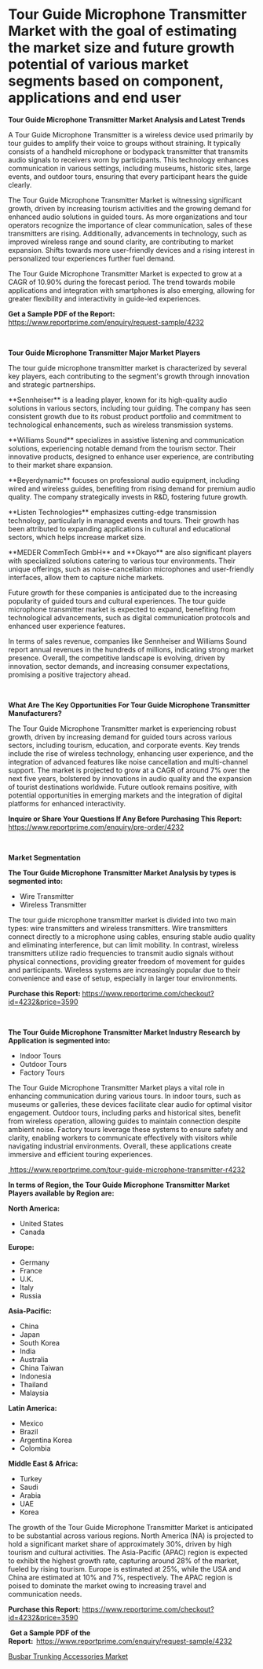 <p><h1>Tour Guide Microphone Transmitter Market with the goal of estimating the market size and future growth potential of various market segments based on component, applications and end user</h1></p><p><strong>Tour Guide Microphone Transmitter Market Analysis and Latest Trends</strong></p>
<p><p>A Tour Guide Microphone Transmitter is a wireless device used primarily by tour guides to amplify their voice to groups without straining. It typically consists of a handheld microphone or bodypack transmitter that transmits audio signals to receivers worn by participants. This technology enhances communication in various settings, including museums, historic sites, large events, and outdoor tours, ensuring that every participant hears the guide clearly.</p><p>The Tour Guide Microphone Transmitter Market is witnessing significant growth, driven by increasing tourism activities and the growing demand for enhanced audio solutions in guided tours. As more organizations and tour operators recognize the importance of clear communication, sales of these transmitters are rising. Additionally, advancements in technology, such as improved wireless range and sound clarity, are contributing to market expansion. Shifts towards more user-friendly devices and a rising interest in personalized tour experiences further fuel demand. </p><p>The Tour Guide Microphone Transmitter Market is expected to grow at a CAGR of 10.90% during the forecast period. The trend towards mobile applications and integration with smartphones is also emerging, allowing for greater flexibility and interactivity in guide-led experiences.</p></p>
<p><strong>Get a Sample PDF of the Report:&nbsp;</strong> <a href="https://www.reportprime.com/enquiry/request-sample/4232?utm_campaign=2944&utm_medium=2&utm_source=Github&utm_content=ia&utm_term=19032025&utm_id=tour-guide-microphone-transmitter">https://www.reportprime.com/enquiry/request-sample/4232</a></p>
<p>&nbsp;</p>
<p><strong>Tour Guide Microphone Transmitter Major Market Players</strong></p>
<p><p>The tour guide microphone transmitter market is characterized by several key players, each contributing to the segment's growth through innovation and strategic partnerships. </p><p>**Sennheiser** is a leading player, known for its high-quality audio solutions in various sectors, including tour guiding. The company has seen consistent growth due to its robust product portfolio and commitment to technological enhancements, such as wireless transmission systems. </p><p>**Williams Sound** specializes in assistive listening and communication solutions, experiencing notable demand from the tourism sector. Their innovative products, designed to enhance user experience, are contributing to their market share expansion. </p><p>**Beyerdynamic** focuses on professional audio equipment, including wired and wireless guides, benefiting from rising demand for premium audio quality. The company strategically invests in R&D, fostering future growth.</p><p>**Listen Technologies** emphasizes cutting-edge transmission technology, particularly in managed events and tours. Their growth has been attributed to expanding applications in cultural and educational sectors, which helps increase market size.</p><p>**MEDER CommTech GmbH** and **Okayo** are also significant players with specialized solutions catering to various tour environments. Their unique offerings, such as noise-cancellation microphones and user-friendly interfaces, allow them to capture niche markets.</p><p>Future growth for these companies is anticipated due to the increasing popularity of guided tours and cultural experiences. The tour guide microphone transmitter market is expected to expand, benefiting from technological advancements, such as digital communication protocols and enhanced user experience features.</p><p>In terms of sales revenue, companies like Sennheiser and Williams Sound report annual revenues in the hundreds of millions, indicating strong market presence. Overall, the competitive landscape is evolving, driven by innovation, sector demands, and increasing consumer expectations, promising a positive trajectory ahead.</p></p>
<p>&nbsp;</p>
<p><strong>What Are The Key Opportunities For Tour Guide Microphone Transmitter Manufacturers?</strong></p>
<p><p>The Tour Guide Microphone Transmitter market is experiencing robust growth, driven by increasing demand for guided tours across various sectors, including tourism, education, and corporate events. Key trends include the rise of wireless technology, enhancing user experience, and the integration of advanced features like noise cancellation and multi-channel support. The market is projected to grow at a CAGR of around 7% over the next five years, bolstered by innovations in audio quality and the expansion of tourist destinations worldwide. Future outlook remains positive, with potential opportunities in emerging markets and the integration of digital platforms for enhanced interactivity.</p></p>
<p><strong>Inquire or Share Your Questions If Any Before Purchasing This Report:</strong> <a href="https://www.reportprime.com/enquiry/pre-order/4232?utm_campaign=2944&utm_medium=2&utm_source=Github&utm_content=ia&utm_term=19032025&utm_id=tour-guide-microphone-transmitter">https://www.reportprime.com/enquiry/pre-order/4232</a></p>
<p>&nbsp;</p>
<p><strong>Market Segmentation</strong></p>
<p><strong>The Tour Guide Microphone Transmitter Market Analysis by types is segmented into:</strong></p>
<p><ul><li>Wire Transmitter</li><li>Wireless Transmitter</li></ul></p>
<p><p>The tour guide microphone transmitter market is divided into two main types: wire transmitters and wireless transmitters. Wire transmitters connect directly to a microphone using cables, ensuring stable audio quality and eliminating interference, but can limit mobility. In contrast, wireless transmitters utilize radio frequencies to transmit audio signals without physical connections, providing greater freedom of movement for guides and participants. Wireless systems are increasingly popular due to their convenience and ease of setup, especially in larger tour environments.</p></p>
<p><strong>Purchase this Report:&nbsp;</strong><a href="https://www.reportprime.com/checkout?id=4232&price=3590&utm_campaign=2944&utm_medium=2&utm_source=Github&utm_content=ia&utm_term=19032025&utm_id=tour-guide-microphone-transmitter">https://www.reportprime.com/checkout?id=4232&price=3590</a></p>
<p>&nbsp;</p>
<p><strong>The Tour Guide Microphone Transmitter Market Industry Research by Application is segmented into:</strong></p>
<p><ul><li>Indoor Tours</li><li>Outdoor Tours</li><li>Factory Tours</li></ul></p>
<p><p>The Tour Guide Microphone Transmitter Market plays a vital role in enhancing communication during various tours. In indoor tours, such as museums or galleries, these devices facilitate clear audio for optimal visitor engagement. Outdoor tours, including parks and historical sites, benefit from wireless operation, allowing guides to maintain connection despite ambient noise. Factory tours leverage these systems to ensure safety and clarity, enabling workers to communicate effectively with visitors while navigating industrial environments. Overall, these applications create immersive and efficient touring experiences.</p></p>
<p><a href="https://www.reportprime.com/tour-guide-microphone-transmitter-r4232?utm_campaign=2944&utm_medium=2&utm_source=Github&utm_content=ia&utm_term=19032025&utm_id=tour-guide-microphone-transmitter">&nbsp;https://www.reportprime.com/tour-guide-microphone-transmitter-r4232</a></p>
<p><strong>In terms of Region, the Tour Guide Microphone Transmitter Market Players available by Region are:</strong></p>
<p>
    <p> <strong> North America: </strong>
        <ul>
            <li>United States</li>
            <li>Canada</li>
        </ul>
        </p> 
    <p> <strong> Europe: </strong>
        <ul>
            <li>Germany</li>
            <li>France</li>
            <li>U.K.</li>
            <li>Italy</li>
            <li>Russia</li>
        </ul>
        </p> 
    <p> <strong> Asia-Pacific: </strong>
        <ul>
            <li>China</li>
            <li>Japan</li>
            <li>South Korea</li>
            <li>India</li>
            <li>Australia</li>
            <li>China Taiwan</li>
            <li>Indonesia</li>
            <li>Thailand</li>
            <li>Malaysia</li>
        </ul>
        </p> 
    <p> <strong> Latin America: </strong>
        <ul>
            <li>Mexico</li>
            <li>Brazil</li>
            <li>Argentina Korea</li>
            <li>Colombia</li>
        </ul>
        </p> 
    <p> <strong> Middle East & Africa: </strong>
        <ul>
            <li>Turkey</li>
            <li>Saudi</li>
            <li>Arabia</li>
            <li>UAE</li>
            <li>Korea</li>
        </ul>
    </p>
    </p>
<p><p>The growth of the Tour Guide Microphone Transmitter Market is anticipated to be substantial across various regions. North America (NA) is projected to hold a significant market share of approximately 30%, driven by high tourism and cultural activities. The Asia-Pacific (APAC) region is expected to exhibit the highest growth rate, capturing around 28% of the market, fueled by rising tourism. Europe is estimated at 25%, while the USA and China are estimated at 10% and 7%, respectively. The APAC region is poised to dominate the market owing to increasing travel and communication needs.</p></p>
<p><strong>Purchase this Report: </strong><a href="https://www.reportprime.com/checkout?id=4232&price=3590&utm_campaign=2944&utm_medium=2&utm_source=Github&utm_content=ia&utm_term=19032025&utm_id=tour-guide-microphone-transmitter">https://www.reportprime.com/checkout?id=4232&price=3590</a></p>
<p>&nbsp;<strong>Get a Sample PDF of the Report:&nbsp;&nbsp;</strong><a href="https://www.reportprime.com/enquiry/request-sample/4232?utm_campaign=2944&utm_medium=2&utm_source=Github&utm_content=ia&utm_term=19032025&utm_id=tour-guide-microphone-transmitter">https://www.reportprime.com/enquiry/request-sample/4232</a></p>
<p><strong></strong></p>
<p><p><a href="https://github.com/kimomeifbnu26/Market-Research-Report-List-1/blob/main/busbar-trunking-accessories-market.md?utm_campaign=2944&utm_medium=2&utm_source=Github&utm_content=ia&utm_term=19032025&utm_id=tour-guide-microphone-transmitter">Busbar Trunking Accessories Market</a></p></p>